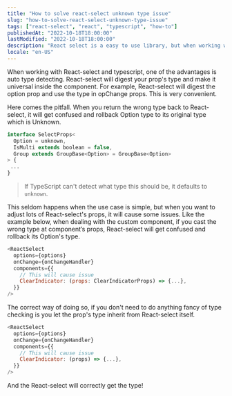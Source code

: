```yaml
---
title: "How to solve react-select unknown type issue"
slug: "how-to-solve-react-select-unknown-type-issue"
tags: ["react-select", "react", "typescript", "how-to"]
publishedAt: "2022-10-18T18:00:00"
lastModified: "2022-10-18T18:00:00"
description: "React select is a easy to use library, but when working with typescript it has some issue to correctly inherit the type. This article will try to light up the path of how to solve it."
locale: "en-US"
---
```


When working with React-select and typescript, one of the advantages is auto type detecting. React-select will digest your prop's type and make it universal inside the component. For example, React-select will digest the option prop and use the type in opChange props. This is very convenient.

Here comes the pitfall. When you return the wrong type back to React-select, it will get confused and rollback Option type to its original type which is Unknown. 

```js
interface SelectProps<
  Option = unknown,
  IsMulti extends boolean = false,
  Group extends GroupBase<Option> = GroupBase<Option>
> {
 ...
}
```

> If TypeScript can't detect what type this should be, it defaults to `unknown`.

This seldom happens when the use case is simple, but when you want to adjust lots of React-select's props, it will cause some issues. Like the example below, when dealing with the custom component, if you cast the wrong type at component’s props, React-select will get confused and rollback its Option's type.

```js
<ReactSelect
  options={options}
  onChange={onChangeHandler}
  components={{
	// This will cause issue
    ClearIndicator: (props: ClearIndicatorProps) => {...},
  }}
/>
```

The correct way of doing so, if you don't need to do anything fancy of type checking is you let the prop's type inherit from React-select itself.

```js
<ReactSelect
  options={options}
  onChange={onChangeHandler}
  components={{
	// This will cause issue
    ClearIndicator: (props) => {...},
  }}
/>
```

And the React-select will correctly get the type!

